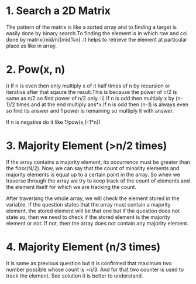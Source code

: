 # 1. Search a 2D Matrix
The pattern of the matrix is like a sorted array and to finding a target is easily done by binary search.To finding the element is in which row and col done by matrix[mid/n][mid%n] .It helps to retrieve the element at particular place as like in array.

# 2. Pow(x, n)
i) If n is even then only multiply x of it half times of n by recursion or iterative after that sqaure the result.This is because the power of n/2 is same as n/2 so find power of n/2 only.
ii) If n is odd then multiply x by (n-1)/2 times and at the end multiply ans*x.If n is odd then (n-1) is always even so find its answer and 1 power is remaining so multiply it with answer.

If n is negative do it like 1/pow(x,(-1*n))

# 3. Majority Element (>n/2 times)
If the array contains a majority element, its occurrence must be greater than the floor(N/2). Now, we can say that the count of minority elements and majority elements is equal up to a certain point in the array. So when we traverse through the array we try to keep track of the count of elements and the element itself for which we are tracking the count. 

After traversing the whole array, we will check the element stored in the variable. If the question states that the array must contain a majority element, the stored element will be that one but if the question does not state so, then we need to check if the stored element is the majority element or not. If not, then the array does not contain any majority element.

# 4. Majority Element (n/3 times)
It is same as previous question but it is confirmed that maximum two number possible whose count is >n/3. And for that two counter is used to track the element. See solution it is better to understand.
